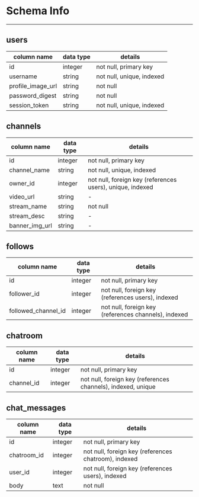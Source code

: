 # Schema Info
--------
## users
| column name | data type | details |
|------------ | --------- | ------- |
|id| integer| not null, primary key|
|username | string | not null, unique, indexed|
|profile_image_url| string| not null|
|password_digest| string| not null|
|session_token| string| not null, unique, indexed|

## channels
| column name | data type | details |
|------------ | --------- | ------- |
|id| integer| not null, primary key|
|channel_name| string| not null, unique, indexed|
|owner_id| integer| not null, foreign key (references users), unique, indexed |
|video_url| string| -|
|stream_name| string| not null|
|stream_desc| string| -|
|banner_img_url| string| -|

## follows
| column name | data type | details |
|------------ | --------- | ------- |
|id| integer| not null, primary key|
|follower_id| integer | not null, foreign key (references users), indexed |
|followed_channel_id| integer | not null, foreign key (references channels), indexed |

## chatroom
| column name | data type | details |
|------------ | --------- | ------- |
|id| integer| not null, primary key|
|channel_id| integer| not null, foreign key (references channels), indexed, unique|

## chat_messages
| column name | data type | details |
|------------ | --------- | ------- |
|id| integer| not null, primary key|
|chatroom_id| integer| not null, foreign key (references chatroom), indexed|
|user_id| integer| not null, foreign key (references users), indexed|
|body| text| not null|
